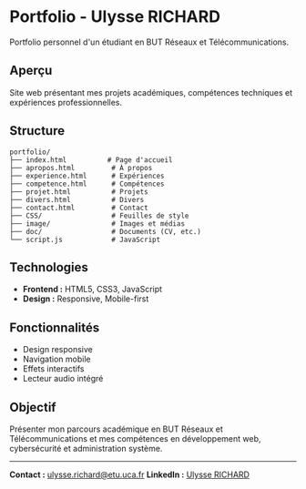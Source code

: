 # Portfolio - Ulysse RICHARD

Portfolio personnel d'un étudiant en BUT Réseaux et Télécommunications.

## Aperçu

Site web présentant mes projets académiques, compétences techniques et expériences professionnelles.

## Structure

```
portfolio/
├── index.html          # Page d'accueil
├── apropos.html         # À propos
├── experience.html      # Expériences
├── competence.html      # Compétences
├── projet.html          # Projets
├── divers.html          # Divers
├── contact.html         # Contact
├── CSS/                 # Feuilles de style
├── image/               # Images et médias
├── doc/                 # Documents (CV, etc.)
└── script.js            # JavaScript
```

## Technologies

- **Frontend :** HTML5, CSS3, JavaScript
- **Design :** Responsive, Mobile-first

## Fonctionnalités

- Design responsive
- Navigation mobile
- Effets interactifs
- Lecteur audio intégré

## Objectif

Présenter mon parcours académique en BUT Réseaux et Télécommunications et mes compétences en développement web, cybersécurité et administration système.

---

**Contact :** ulysse.richard@etu.uca.fr
**LinkedIn :** [Ulysse RICHARD](https://linkedin.com/in/ulysse-richard)